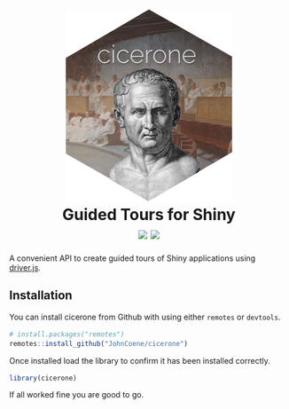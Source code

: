 <h1 id="logo-wrapper" align="center">
<img src="./docs/img/cicerone.png" id="logo" />
<br />
Guided Tours for Shiny
<br />
<img src="https://travis-ci.org/JohnCoene/cicerone.svg?branch=master" />
<img src="https://ci.appveyor.com/api/projects/status/xo90jxqbafb2ra3b?svg=true"/>
</h1>

A convenient API to create guided tours of Shiny applications using [driver.js](https://kamranahmed.info/driver.js/).

## Installation

You can install cicerone from Github with using either `remotes` or `devtools`.

```r
# install.packages("remotes")
remotes::install_github("JohnCoene/cicerone")
```

Once installed load the library to confirm it has been installed correctly.

```r
library(cicerone)
```

If all worked fine you are good to go.
